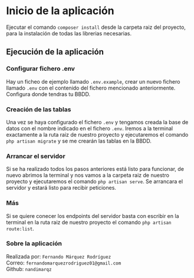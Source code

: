 # Inicio de la aplicación 

Ejecutar el comando `composer install` desde la carpeta raiz del proyecto, para la instalación de todas las librerias necesarias.

## Ejecución de la aplicación 

### Configurar fichero .env

Hay un ficheo de ejemplo llamado `.env.example`, crear un nuevo fichero llamado `.env` con el contenido del fichero mencionado anteriormente. Configura donde tendras tu BBDD.

### Creación de las tablas

Una vez se haya configurado el fichero `.env` y tengamos creada la base de datos con el nombre indicado en el fichero `.env`. Iremos a la terminal exactamente a la ruta raiz de nuestro proyecto y ejecutaremos el comando `php artisan migrate` y se me crearán las tablas en la BBDD.

### Arrancar el servidor

Si se ha realizado todos los pasos anteriores está listo para funcionar, de nuevo abrimos la terminal y nos vamos a la carpeta raiz de nuestro proyecto y ejecutaremos el comando `php artisan serve`. Se arrancara el servidor y estará listo para recibir peticiones.

### Más

Si se quiere conecer los endpoints del servidor basta con escribir en la terminal en la ruta raiz de nuestro proyecto el comando `php artisan route:list`.

### Sobre la aplicación

Realizada por: `Fernando Márquez Rodríguez`\
Correo: `fernandomarquezrodriguez01@gmail.com`\
Github: `nandimarqz`
